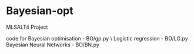 # Bayesian-opt
MLSALT4 Project

code for Bayesian optimisation - BO/gp.py \\
Logistic regression - BO/LG.py
Bayesian Neural Networks - BO/BN.py
